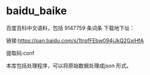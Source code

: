 # baidu_baike

百度百科中文语料，包括 9147759 条词条
下载地下址：

链接:https://pan.baidu.com/s/1trpfFEbw094jJkQ2GxiHfA 


提取码:conf 


本库包括处理程序，可以将原始数据处理成json  形式。


